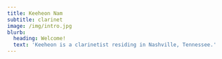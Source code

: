 ```yaml
---
title: Keeheon Nam
subtitle: clarinet
image: /img/intro.jpg
blurb:
  heading: Welcome!
  text: 'Keeheon is a clarinetist residing in Nashville, Tennessee.'
---
```


